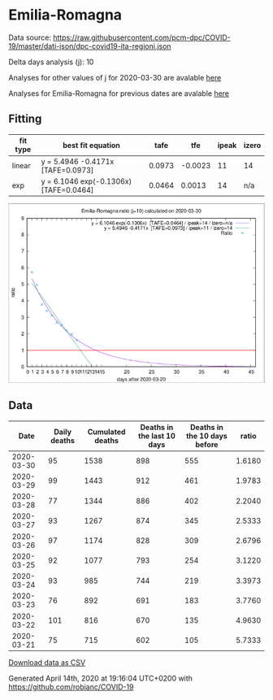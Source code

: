 # Emilia-Romagna

Data source: https://raw.githubusercontent.com/pcm-dpc/COVID-19/master/dati-json/dpc-covid19-ita-regioni.json

Delta days analysis (j): 10

Analyses for other values of j for 2020-03-30 are avalable [here](../2020-03-30/README.md)

Analyses for Emilia-Romagna for previous dates are avalable [here](../README.md)

## Fitting 
|fit type|best fit equation|tafe|tfe|ipeak|izero|
|-------|-----|--------|------|---|---|
|linear|y = 5.4946 -0.4171x  [TAFE=0.0973]|0.0973|-0.0023|11|14|
|exp|y = 6.1046 exp(-0.1306x)  [TAFE=0.0464]|0.0464|0.0013|14|n/a|

![Plot](COVID-19_emilia-romagna_j10_2020-03-30.png)

## Data
|Date|Daily deaths|Cumulated deaths|Deaths in the last 10 days|Deaths in the 10 days before|ratio|
|----|----------|-----------|-------|--------------------|-----|
|2020-03-30|95|1538|898|555|1.6180|
|2020-03-29|99|1443|912|461|1.9783|
|2020-03-28|77|1344|886|402|2.2040|
|2020-03-27|93|1267|874|345|2.5333|
|2020-03-26|97|1174|828|309|2.6796|
|2020-03-25|92|1077|793|254|3.1220|
|2020-03-24|93|985|744|219|3.3973|
|2020-03-23|76|892|691|183|3.7760|
|2020-03-22|101|816|670|135|4.9630|
|2020-03-21|75|715|602|105|5.7333|

[Download data as CSV](COVID-19_emilia-romagna_j10_2020-03-30.csv)

Generated April 14th, 2020 at 19:16:04 UTC+0200 with https://github.com/robianc/COVID-19

